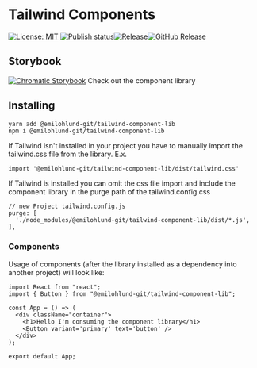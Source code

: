 # Tailwind Components
[![License: MIT](https://img.shields.io/badge/License-MIT-green.svg)](https://opensource.org/licenses/MIT) [![Publish status](https://github.com/emilohlund-git/tailwind-component-lib/actions/workflows/publish.yml/badge.svg)]()[![Release](https://github.com/emilohlund-git/tailwind-component-lib/actions/workflows/release.yml/badge.svg)](https://github.com/emilohlund-git/tailwind-component-lib/actions/workflows/release.yml)[![GitHub Release](https://img.shields.io/github/release/emilohlund-git/tailwind-component-lib.svg?style=flat)]()  

## Storybook
[![Chromatic Storybook](https://raw.githubusercontent.com/storybookjs/brand/main/badge/badge-storybook.svg)](https://637bc3c27472f0817bd0eeed-oqkwidjwcq.chromatic.com/) Check out the component library 

## Installing
```
yarn add @emilohlund-git/tailwind-component-lib
npm i @emilohlund-git/tailwind-component-lib
```

If Tailwind isn't installed in your project you have to manually import the tailwind.css file from the library. E.x.
```TSX
import '@emilohlund-git/tailwind-component-lib/dist/tailwind.css'
```
If Tailwind is installed you can omit the css file import and include the component library in the purge path of the tailwind.config.css
```JS
// new Project tailwind.config.js
purge: [
  './node_modules/@emilohlund-git/tailwind-component-lib/dist/*.js',
],
```

### Components

Usage of components (after the library installed as a dependency into another project) will look like:

```TSX
import React from "react";
import { Button } from "@emilohlund-git/tailwind-component-lib";

const App = () => (
  <div className="container">
    <h1>Hello I'm consuming the component library</h1>
    <Button variant='primary' text='button' />
  </div>
);

export default App;
```